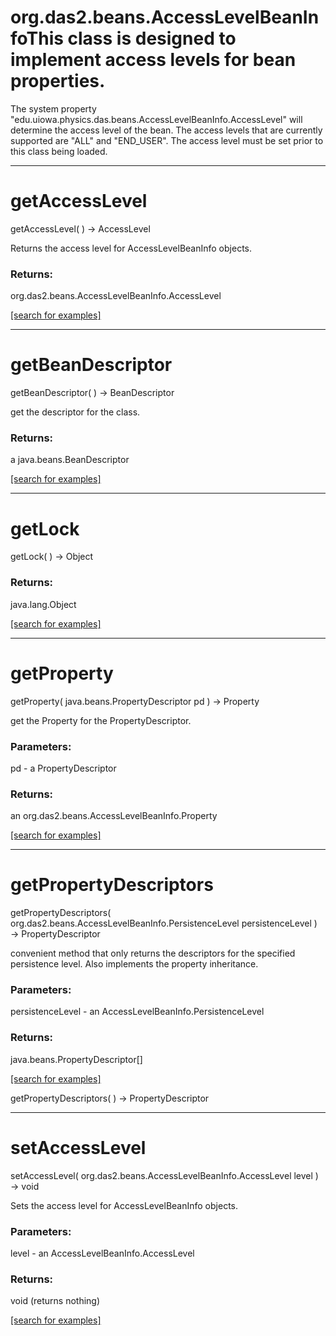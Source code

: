 # org.das2.beans.AccessLevelBeanInfoThis class is designed to implement access levels for bean properties.
 The system property "edu.uiowa.physics.das.beans.AccessLevelBeanInfo.AccessLevel" will
 determine the access level of the bean.  The access levels that are currently supported
 are "ALL" and "END_USER".  The access level must be set prior to this class being loaded.
***
<a name="getAccessLevel"></a>
# getAccessLevel
getAccessLevel(  ) &rarr; AccessLevel

Returns the access level for AccessLevelBeanInfo objects.

### Returns:
org.das2.beans.AccessLevelBeanInfo.AccessLevel


<a href="https://github.com/autoplot/dev/search?q=getAccessLevel&unscoped_q=getAccessLevel">[search for examples]</a>

***
<a name="getBeanDescriptor"></a>
# getBeanDescriptor
getBeanDescriptor(  ) &rarr; BeanDescriptor

get the descriptor for the class.

### Returns:
a java.beans.BeanDescriptor


<a href="https://github.com/autoplot/dev/search?q=getBeanDescriptor&unscoped_q=getBeanDescriptor">[search for examples]</a>

***
<a name="getLock"></a>
# getLock
getLock(  ) &rarr; Object



### Returns:
java.lang.Object


<a href="https://github.com/autoplot/dev/search?q=getLock&unscoped_q=getLock">[search for examples]</a>

***
<a name="getProperty"></a>
# getProperty
getProperty( java.beans.PropertyDescriptor pd ) &rarr; Property

get the Property for the PropertyDescriptor.

### Parameters:
pd - a PropertyDescriptor

### Returns:
an org.das2.beans.AccessLevelBeanInfo.Property


<a href="https://github.com/autoplot/dev/search?q=getProperty&unscoped_q=getProperty">[search for examples]</a>

***
<a name="getPropertyDescriptors"></a>
# getPropertyDescriptors
getPropertyDescriptors( org.das2.beans.AccessLevelBeanInfo.PersistenceLevel persistenceLevel ) &rarr; PropertyDescriptor

convenient method that only returns the descriptors for the specified persistence level.
 Also implements the property inheritance.

### Parameters:
persistenceLevel - an AccessLevelBeanInfo.PersistenceLevel

### Returns:
java.beans.PropertyDescriptor[]


<a href="https://github.com/autoplot/dev/search?q=getPropertyDescriptors&unscoped_q=getPropertyDescriptors">[search for examples]</a>

getPropertyDescriptors(  ) &rarr; PropertyDescriptor<br>
***
<a name="setAccessLevel"></a>
# setAccessLevel
setAccessLevel( org.das2.beans.AccessLevelBeanInfo.AccessLevel level ) &rarr; void

Sets the access level for AccessLevelBeanInfo objects.

### Parameters:
level - an AccessLevelBeanInfo.AccessLevel

### Returns:
void (returns nothing)


<a href="https://github.com/autoplot/dev/search?q=setAccessLevel&unscoped_q=setAccessLevel">[search for examples]</a>

